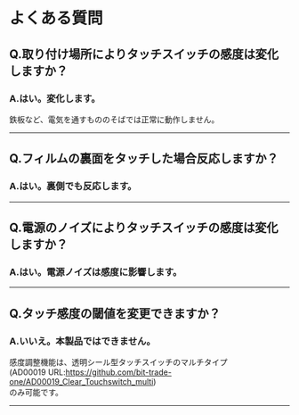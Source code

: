 # よくある質問
## Q.取り付け場所によりタッチスイッチの感度は変化しますか？  

### A.はい。変化します。  
鉄板など、電気を通すもののそばでは正常に動作しません。

---

## Q.フィルムの裏面をタッチした場合反応しますか？

### A.はい。裏側でも反応します。

---

## Q.電源のノイズによりタッチスイッチの感度は変化しますか？

### A.はい。電源ノイズは感度に影響します。

---

## Q.タッチ感度の閾値を変更できますか？

### A.いいえ。本製品ではできません。
感度調整機能は、透明シール型タッチスイッチのマルチタイプ  
(AD00019 URL:https://github.com/bit-trade-one/AD00019_Clear_Touchswitch_multi)  
のみ可能です。  


---
